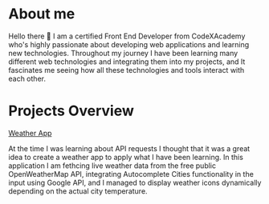 <h1>About me</h1>
<p> Hello there 👋 I am a certified Front End Developer from CodeXAcademy who's highly passionate about developing web applications and learning new technologies. 
Throughout my journey I have been learning many different web technologies and integrating them into my projects, and It fascinates me seeing
how all these technologies and tools interact with each other.
</p>

<h1>Projects Overview </h1>

<a href="https://github.com/nadershbib/weather-app">Weather App</a>
<p>At the time I was learning about API requests I thought that it was a great idea to create a weather app to apply what I have been learning.
   In this application I am fethcing live weather data from the free public OpenWeatherMap API, integrating Autocomplete Cities functionality
   in the input using Google API, and I managed to display weather icons dynamically depending on the actual city temperature.
</p>










